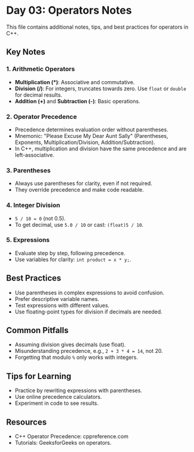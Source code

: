 # Day 03: Operators Notes

This file contains additional notes, tips, and best practices for operators in C++.

## Key Notes

### 1. Arithmetic Operators
- **Multiplication (*)**: Associative and commutative.
- **Division (/)**: For integers, truncates towards zero. Use `float` or `double` for decimal results.
- **Addition (+)** and **Subtraction (-)**: Basic operations.

### 2. Operator Precedence
- Precedence determines evaluation order without parentheses.
- Mnemonic: "Please Excuse My Dear Aunt Sally" (Parentheses, Exponents, Multiplication/Division, Addition/Subtraction).
- In C++, multiplication and division have the same precedence and are left-associative.

### 3. Parentheses
- Always use parentheses for clarity, even if not required.
- They override precedence and make code readable.

### 4. Integer Division
- `5 / 10 = 0` (not 0.5).
- To get decimal, use `5.0 / 10` or cast: `(float)5 / 10`.

### 5. Expressions
- Evaluate step by step, following precedence.
- Use variables for clarity: `int product = x * y;`.

## Best Practices
- Use parentheses in complex expressions to avoid confusion.
- Prefer descriptive variable names.
- Test expressions with different values.
- Use floating-point types for division if decimals are needed.

## Common Pitfalls
- Assuming division gives decimals (use float).
- Misunderstanding precedence, e.g., `2 + 3 * 4 = 14`, not 20.
- Forgetting that modulo `%` only works with integers.

## Tips for Learning
- Practice by rewriting expressions with parentheses.
- Use online precedence calculators.
- Experiment in code to see results.

## Resources
- C++ Operator Precedence: cppreference.com
- Tutorials: GeeksforGeeks on operators.
